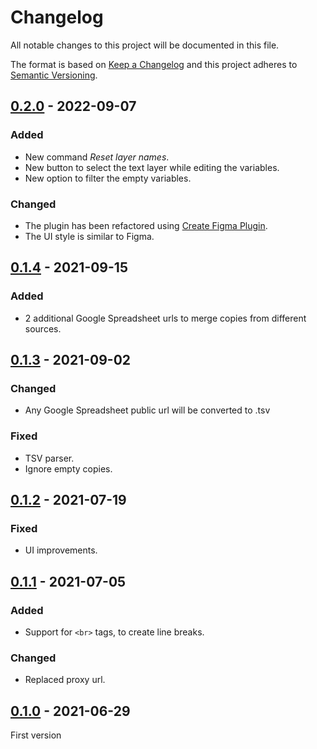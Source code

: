 # Changelog

All notable changes to this project will be documented in this file.

The format is based on [Keep a Changelog](http://keepachangelog.com/) and this
project adheres to [Semantic Versioning](http://semver.org/).

## [0.2.0] - 2022-09-07
### Added
- New command _Reset layer names_.
- New button to select the text layer while editing the variables.
- New option to filter the empty variables.

### Changed
- The plugin has been refactored using
  [Create Figma Plugin](https://yuanqing.github.io/create-figma-plugin/).
- The UI style is similar to Figma.

## [0.1.4] - 2021-09-15
### Added
- 2 additional Google Spreadsheet urls to merge copies from different sources.

## [0.1.3] - 2021-09-02
### Changed
- Any Google Spreadsheet public url will be converted to .tsv

### Fixed
- TSV parser.
- Ignore empty copies.

## [0.1.2] - 2021-07-19
### Fixed
- UI improvements.

## [0.1.1] - 2021-07-05
### Added
- Support for `<br>` tags, to create line breaks.

### Changed
- Replaced proxy url.

## [0.1.0] - 2021-06-29
First version

[0.2.0]: https://github.com/marketgoo/figma-copies/compare/v0.1.4...v0.2.0
[0.1.4]: https://github.com/marketgoo/figma-copies/compare/v0.1.3...v0.1.4
[0.1.3]: https://github.com/marketgoo/figma-copies/compare/v0.1.2...v0.1.3
[0.1.2]: https://github.com/marketgoo/figma-copies/compare/v0.1.1...v0.1.2
[0.1.1]: https://github.com/marketgoo/figma-copies/compare/v0.1.0...v0.1.1
[0.1.0]: https://github.com/marketgoo/figma-copies/releases/tag/v0.1.0
